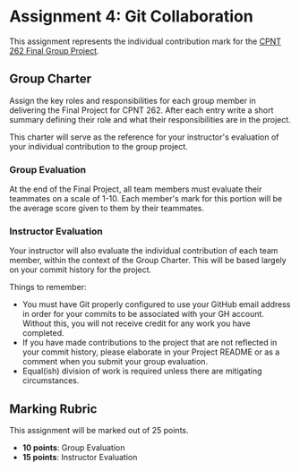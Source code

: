 # Assignment 4: Git Collaboration
This assignment represents the individual contribution mark for the [CPNT 262 Final Group Project](../../cpnt262/final).

## Group Charter
Assign the key roles and responsibilities for each group member in delivering the Final Project for CPNT 262. After each entry write a short summary defining their role and what their responsibilities are in the project. 

This charter will serve as the reference for your instructor's evaluation of your individual contribution to the group project.

### Group Evaluation
At the end of the Final Project, all team members must evaluate their teammates on a scale of 1-10. Each member's mark for this portion will be the average score given to them by their teammates.

### Instructor Evaluation
Your instructor will also evaluate the individual contribution of each team member, within the context of the Group Charter. This will be based largely on your commit history for the project.

Things to remember:
- You must have Git properly configured to use your GitHub email address in order for your commits to be associated with your GH account. Without this, you will not receive credit for any work you have completed.
- If you have made contributions to the project that are not reflected in your commit history, please elaborate in your Project README or as a comment when you submit your group evaluation.
- Equal(ish) division of work is required unless there are mitigating circumstances.

## Marking Rubric
This assignment will be marked out of 25 points.
- **10 points**: Group Evaluation
- **15 points**: Instructor Evaluation
